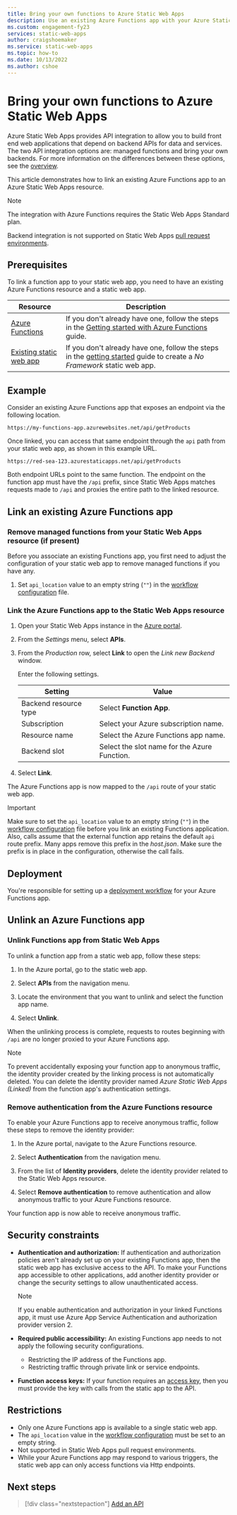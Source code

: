 ```yaml
---
title: Bring your own functions to Azure Static Web Apps
description: Use an existing Azure Functions app with your Azure Static Web Apps site.
ms.custom: engagement-fy23
services: static-web-apps
author: craigshoemaker
ms.service: static-web-apps
ms.topic: how-to
ms.date: 10/13/2022
ms.author: cshoe
---
```


# Bring your own functions to Azure Static Web Apps

Azure Static Web Apps provides API integration to allow you to build front end web applications that depend on backend APIs for data and services. The two API integration options are: managed functions and bring your own backends. For more information on the differences between these options, see the [overview](apis-functions.md).

This article demonstrates how to link an existing Azure Functions app to an Azure Static Web Apps resource.

> [!NOTE]
> The integration with Azure Functions requires the Static Web Apps Standard plan.
>
> Backend integration is not supported on Static Web Apps [pull request environments](review-publish-pull-requests.md).

## Prerequisites

To link a function app to your static web app, you need to have an existing Azure Functions resource and a static web app.

| Resource | Description |
|---|---|
| [Azure Functions](/azure/azure-functions/functions-get-started) | If you don't already have one, follow the steps in the [Getting started with Azure Functions](/azure/azure-functions/functions-get-started) guide. |
| [Existing static web app](getting-started.md) | If you don't already have one, follow the steps in the [getting started](getting-started.md) guide to create a *No Framework* static web app. |

## Example

Consider an existing Azure Functions app that exposes an endpoint via the following location.

```url
https://my-functions-app.azurewebsites.net/api/getProducts
```

Once linked, you can access that same endpoint through the `api` path from your static web app, as shown in this example URL.

```url
https://red-sea-123.azurestaticapps.net/api/getProducts
```

Both endpoint URLs point to the same function. The endpoint on the function app must have the `/api` prefix, since Static Web Apps matches requests made to `/api` and proxies the entire path to the linked resource.

## Link an existing Azure Functions app

### Remove managed functions from your Static Web Apps resource (if present)

Before you associate an existing Functions app, you first need to adjust the configuration of your static web app to remove managed functions if you have any.

1. Set `api_location` value to an empty string (`""`) in the [workflow configuration](./build-configuration.md) file.

### Link the Azure Functions app to the Static Web Apps resource

1. Open your Static Web Apps instance in the [Azure portal](https://portal.azure.com).

1. From the _Settings_ menu, select **APIs**.

1. From the _Production_ row, select **Link** to open the *Link new Backend* window.

    Enter the following settings.

    | Setting | Value |
    |--|--|
    | Backend resource type | Select **Function App**. |
    | Subscription | Select your Azure subscription name. |
    | Resource name | Select the Azure Functions app name. |
    | Backend slot | Select the slot name for the Azure Function. |

1. Select **Link**.

The Azure Functions app is now mapped to the `/api` route of your static web app.

> [!IMPORTANT]
> Make sure to set the `api_location` value to an empty string (`""`) in the [workflow configuration](./build-configuration.md) file before you link an existing Functions application. Also, calls assume that the external function app retains the default `api` route prefix. Many apps remove this prefix in the *host.json*. Make sure the prefix is in place in the configuration, otherwise the call fails.

## Deployment

You're responsible for setting up a [deployment workflow](../azure-functions/functions-deployment-technologies.md) for your Azure Functions app.

## Unlink an Azure Functions app

### Unlink Functions app from Static Web Apps

To unlink a function app from a static web app, follow these steps:

1. In the Azure portal, go to the static web app.

1. Select **APIs** from the navigation menu.

1. Locate the environment that you want to unlink and select the function app name.

1. Select **Unlink**.

When the unlinking process is complete, requests to routes beginning with `/api` are no longer proxied to your Azure Functions app.

> [!NOTE]
> To prevent accidentally exposing your function app to anonymous traffic, the identity provider created by the linking process is not automatically deleted. You can delete the identity provider named *Azure Static Web Apps (Linked)* from the function app's authentication settings.

### Remove authentication from the Azure Functions resource

To enable your Azure Functions app to receive anonymous traffic, follow these steps to remove the identity provider:

1. In the Azure portal, navigate to the Azure Functions resource.

1. Select **Authentication** from the navigation menu.

1. From the list of **Identity providers**, delete the identity provider related to the Static Web Apps resource.

1. Select **Remove authentication** to remove authentication and allow anonymous traffic to your Azure Functions resource.

Your function app is now able to receive anonymous traffic.

## Security constraints

- **Authentication and authorization:** If authentication and authorization policies aren't already set up on your existing Functions app, then the static web app has exclusive access to the API. To make your Functions app accessible to other applications, add another identity provider or change the security settings to allow unauthenticated access.

  > [!NOTE]
  > If you enable authentication and authorization in your linked Functions app, it must use Azure App Service Authentication and authorization provider version 2.

- **Required public accessibility:** An existing Functions app needs to not apply the following security configurations.
  - Restricting the IP address of the Functions app.
  - Restricting traffic through private link or service endpoints.

- **Function access keys:** If your function requires an [access key](../azure-functions/security-concepts.md#function-access-keys), then you must provide the key with calls from the static app to the API.

## Restrictions

- Only one Azure Functions app is available to a single static web app.
- The `api_location` value in the [workflow configuration](./build-configuration.md) must be set to an empty string.
- Not supported in Static Web Apps pull request environments.
- While your Azure Functions app may respond to various triggers, the static web app can only access functions via Http endpoints.

## Next steps

> [!div class="nextstepaction"]
> [Add an API](add-api.md)
